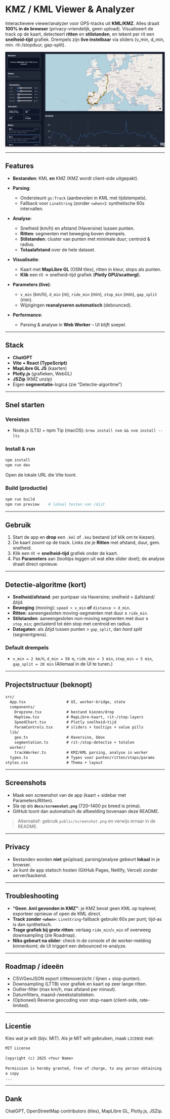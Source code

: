 
# KMZ / KML Viewer & Analyzer

Interactievere viewer/analyzer voor GPS-tracks uit **KML/KMZ**.
Alles draait **100% in de browser** (privacy-vriendelijk, geen upload).
Visualiseert de track op de kaart, detecteert **ritten** en **stilstanden**, en tekent per rit een **snelheid–tijd** grafiek.
Drempels zijn **live instelbaar** via sliders (v\_min, d\_min, min. rit-/stopduur, gap-split).

![Screenshot](docs/screenshot.png)

---

## Features

* **Bestanden**: KML **en** KMZ (KMZ wordt client-side uitgepakt).
* **Parsing**:

  * Ondersteunt `gx:Track` (aanbevolen in KML met tijdstempels).
  * Fallback voor `LineString` (zonder `<when>`): synthetische 60s intervallen.
* **Analyse**:

  * Snelheid (km/h) en afstand (Haversine) tussen punten.
  * **Ritten**: segmenten met beweging boven drempels.
  * **Stilstanden**: cluster van punten met minimale duur; centroid & radius.
  * **Totaalafstand** over de hele dataset.
* **Visualisatie**:

  * Kaart met **MapLibre GL** (OSM tiles), ritten in kleur, stops als punten.
  * **Klik** een rit → snelheid–tijd grafiek (**Plotly GPU/scattergl**).
* **Parameters (live)**:

  * `v_min` (km/h), `d_min` (m), `ride_min` (min), `stop_min` (min), `gap_split` (min).
  * Wijzigingen **reanalyseren automatisch** (debounced).
* **Performance**:

  * Parsing & analyse in **Web Worker** – UI blijft soepel.

---

## Stack

* **ChatGPT**
* **Vite + React (TypeScript)**
* **MapLibre GL JS** (kaarten)
* **Plotly.js** (grafieken, WebGL)
* **JSZip** (KMZ unzip)
* Eigen **segmentatie**-logica (zie “Detectie-algoritme”)

---

## Snel starten

### Vereisten

* Node.js (LTS) + npm
  Tip (macOS): `brew install nvm && nvm install --lts`

### Install & run

```bash
npm install
npm run dev
```

Open de lokale URL die Vite toont.

### Build (productie)

```bash
npm run build
npm run preview    # lokaal testen van /dist
```

---

## Gebruik

1. Start de app en **drop** een `.kml` of `.kmz` bestand (of klik om te kiezen).
2. De kaart zoomt op de track. Links zie je **Ritten** met afstand, duur, gem. snelheid.
3. Klik een rit → **snelheid–tijd** grafiek onder de kaart.
4. Pas **Parameters** aan (tooltips leggen uit wat elke slider doet); de analyse draait direct opnieuw.

---

## Detectie-algoritme (kort)

* **Snelheid/afstand**: per puntpaar via Haversine; snelheid = Δafstand/Δtijd.
* **Beweging** (moving): `speed > v_min` **of** `distance > d_min`.
* **Ritten**: aaneengesloten moving-segmenten met duur ≥ `ride_min`.
* **Stilstanden**: aaneengesloten non-moving segmenten met duur ≥ `stop_min`; geclusterd tot één stop met centroid en radius.
* **Datagaten**: als Δtijd tussen punten > `gap_split`, dan *hard split* (segmentgrens).

### Default drempels

* `v_min = 2 km/h`, `d_min = 50 m`, `ride_min = 3 min`, `stop_min = 5 min`, `gap_split = 20 min`
  (Allemaal in de UI te tunen.)

---

## Projectstructuur (beknopt)

```
src/
  App.tsx                  # UI, worker-bridge, state
  components/
    Dropzone.tsx           # bestand kiezen/drop
    MapView.tsx            # MapLibre-kaart, rit-/stop-layers
    SpeedChart.tsx         # Plotly snelheid–tijd
    ParamControls.tsx      # sliders + tooltips + value pills
  lib/
    geo.ts                 # Haversine, bbox
    segmentation.ts        # rit-/stop-detectie + totalen
  worker/
    trackWorker.ts         # KMZ/KML parsing, analyse in worker
  types.ts                 # Types voor punten/ritten/stops/params
styles.css                 # Thema + layout
```

---

## Screenshots

* Maak een screenshot van de app (kaart + sidebar met Parameters/Ritten).
* Sla op als **`docs/screenshot.png`** (720–1400 px breed is prima).
* GitHub toont dan automatisch de afbeelding bovenaan deze README.

> Alternatief: gebruik `public/screenshot.png` en verwijs ernaar in de README.

---

## Privacy

* Bestanden worden **niet** geüpload; parsing/analyse gebeurt **lokaal** in je browser.
* Je kunt de app statisch hosten (GitHub Pages, Netlify, Vercel) zonder server/backend.

---

## Troubleshooting

* **“Geen .kml gevonden in KMZ”**: je KMZ bevat geen KML op toplevel; exporteer opnieuw of open de KML direct.
* **Track zonder `<when>`**: `LineString`-fallback gebruikt 60s per punt; tijd-as is dan synthetisch.
* **Trage grafiek bij grote ritten**: verlaag `ride_min`/`v_min` of overweeg downsampling (zie Roadmap).
* **Niks gebeurt na slider**: check in de console of de worker-melding binnenkomt; de UI triggert een debounced re-analyze.

---

## Roadmap / ideeën

* CSV/GeoJSON export (rittenoverzicht / lijnen + stop-punten).
* Downsampling (LTTB) voor grafiek en kaart op zeer lange ritten.
* Outlier-filter (max km/h, max afstand per minuut).
* Datumfilters, maand-/weekstatistieken.
* (Optioneel) Reverse geocoding voor stop-naam (client-side, rate-limited).

---

## Licentie

Kies wat je wilt (bijv. MIT).
Als je MIT wilt gebruiken, maak `LICENSE` met:

```
MIT License

Copyright (c) 2025 <Your Name>

Permission is hereby granted, free of charge, to any person obtaining a copy
...
```

---

## Dank

ChatGPT, OpenStreetMap contributors (tiles), MapLibre GL, Plotly.js, JSZip.
